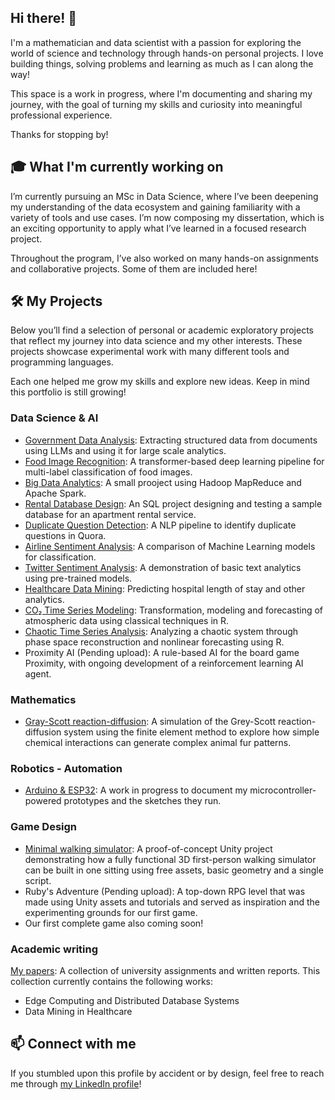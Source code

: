 ## Hi there! 👋

I'm a mathematician and data scientist with a passion for exploring the world of science and technology through hands-on personal projects. I love building things, solving problems and learning as much as I can along the way!  

This space is a work in progress, where I'm documenting and sharing my journey, with the goal of turning my skills and curiosity into meaningful professional experience. 

Thanks for stopping by!

## 🎓 What I'm currently working on

I’m currently pursuing an MSc in Data Science, where I’ve been deepening my understanding of the data ecosystem and gaining familiarity with a variety of tools and use cases. I’m now composing my dissertation, which is an exciting opportunity to apply what I’ve learned in a focused research project.

Throughout the program, I’ve also worked on many hands-on assignments and collaborative projects. Some of them are included here!

## 🛠️ My Projects

Below you’ll find a selection of personal or academic exploratory projects that reflect my journey into data science and my other interests. These projects showcase experimental work with many different tools and programming languages.

Each one helped me grow my skills and explore new ideas. Keep in mind this portfolio is still growing!

### Data Science & ΑΙ

- [Government Data Analysis](https://github.com/n-laoutaris/diavgeia-KNIME): Extracting structured data from documents using LLMs and using it for large scale analytics.
- [Food Image Recognition](https://github.com/n-laoutaris/food-image-recognition): A transformer-based deep learning pipeline for multi-label classification of food images.
- [Big Data Analytics](https://github.com/n-laoutaris/big-data-analytics-mapreduce-spark): A small prooject using Hadoop MapReduce and Apache Spark.
- [Rental Database Design](https://github.com/n-laoutaris/rental-database-SQL): An SQL project designing and testing a sample database for an apartment rental service.
- [Duplicate Question Detection](https://github.com/n-laoutaris/quora-question-similarity): A NLP pipeline to identify duplicate questions in Quora.
- [Airline Sentiment Analysis](https://github.com/n-laoutaris/airline-sentiment-analysis-ml): A comparison of Machine Learning models for classification.
- [Twitter Sentiment Analysis](https://github.com/n-laoutaris/sentiment-analysis-comparison-kaggle): A demonstration of basic text analytics using pre-trained models.
- [Healthcare Data Mining](https://github.com/n-laoutaris/data-mining-hospital-length-of-stay): Predicting hospital length of stay and other analytics.
- [CO₂ Time Series Modeling](https://github.com/n-laoutaris/timeseries-forecasting-co2): Transformation, modeling and forecasting of atmospheric data using classical techniques in R.
- [Chaotic Time Series Analysis](https://github.com/n-laoutaris/timeseries-nonlinear): Analyzing a chaotic system through phase space reconstruction and nonlinear forecasting using R.
- Proximity AI (Pending upload): A rule-based AI for the board game Proximity, with ongoing development of a reinforcement learning AI agent.

### Mathematics

- [Gray-Scott reaction-diffusion](https://github.com/n-laoutaris/grey-scott-reaction-diffusion): A simulation of the Grey-Scott reaction-diffusion system using the finite element method to explore how simple chemical interactions can generate complex animal fur patterns.

### Robotics - Automation

- [Arduino & ESP32](https://github.com/n-laoutaris/robotics-automation-IoT): A work in progress to document my microcontroller-powered prototypes and the sketches they run.

### Game Design

- [Minimal walking simulator](https://github.com/n-laoutaris/theseus-labyrinth): A proof-of-concept Unity project demonstrating how a fully functional 3D first-person walking simulator can be built in one sitting using free assets, basic geometry and a single script.
- Ruby's Adventure (Pending upload): A top-down RPG level that was made using Unity assets and tutorials and served as inspiration and the experimenting grounds for our first game.
- Our first complete game also coming soon!

### Academic writing

[My papers](https://github.com/n-laoutaris/academic-writing-portfolio): A collection of university assignments and written reports. This collection currently contains the following works:
- Edge Computing and Distributed Database Systems
- Data Mining in Healthcare

## 📫 Connect with me

If you stumbled upon this profile by accident or by design, feel free to reach me through [my LinkedIn profile](https://www.linkedin.com/in/nikolas-laoutaris-7b6221278/)!

<!--
**n-laoutaris/n-laoutaris** is a ✨ _special_ ✨ repository because its `README.md` (this file) appears on your GitHub profile.

Here are some ideas to get you started:

- 🔭 I’m currently working on ...
- 🌱 I’m currently learning ...
- 👯 I’m looking to collaborate on ...
- 🤔 I’m looking for help with ...
- 💬 Ask me about ...
- 📫 How to reach me: ...
- 😄 Pronouns: ...
- ⚡ Fun fact: ...
-->

